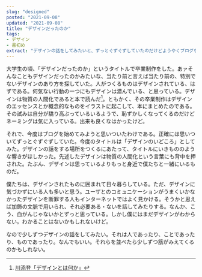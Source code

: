 ```yaml
---
slug: "designed"
posted: "2021-09-08"
updated: "2021-09-08"
title: "デザインだったのか"
tags: 
- デザイン
- 書初め
extract: "デザインの話をしてみたいと、ずっとぐずぐずしていたのだけどようやくブログをつくりました。"
---
```

大学生の頃、「デザインだったのか」というタイトルで卒業制作をした。あァそんなこともデザインだったのかみたいな、当たり前と言えば当たり前の、特別でないデザインのあり方を探していた。人がつくるものはデザインされている、はずである。何気ない行動の一つにもデザインは潜んでいる、と思っている。デザインは物質の人間化であると本で読んだ[^1]。ともかく、その卒業制作はデザインのエッセンスとか概念的なものをイラストに起こして、本にまとめたのである。その試みは自分が驕り高ぶっているいるようで、恥ずかしくなってくるのだけどネーミングは気に入っている。出来も良くなはかったけど。

それで、今度はブログを始めてみようと思いついたわけである。正確には思いついてずっとぐずぐずしていた。今度のタイトルは「デザインのいどころ」としてみた。デザインの話をする場所をつくるにあたって、タイトルにいきもののような響きがほしかった。先述したデザインは物質の人間化という言葉にも背中を押された。たぶん、デザインは思っているよりもっと身近で僕たちと一緒にいるものだ。

僕たちは、デザインされたものに囲まれて日々暮らしている。ただ、デザインに気づかずにいる人も多いと思う。ユーザとのコミュニケーションがうまくいかなかったデザインを断罪する人もインターネットではよく見かける。そうかと思えば加飾の文脈で用いられ、それ必要ある・ないを話してみたりする。なんか、こう、血がんじゃないかとずっと思っている。しかし僕にはまだデザインがわからない。わかることはないかもしれないけど。

なので少しずつデザインの話をしてみたい。それは人であったり、ことであったり、ものであったり。なんでもいい。それらを並べたら少しずつ筋がみえてくるのかもしれない。

[^1]:[川添登「デザインとは何か」](google)